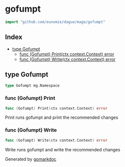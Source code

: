 <!-- gomarkdoc:embed:start -->

<!-- Code generated by gomarkdoc. DO NOT EDIT -->

# gofumpt

```go
import "github.com/eunomie/dague/mage/gofumpt"
```

## Index

- [type Gofumpt](<#type-gofumpt>)
  - [func (Gofumpt) Print(ctx context.Context) error](<#func-gofumpt-print>)
  - [func (Gofumpt) Write(ctx context.Context) error](<#func-gofumpt-write>)


## type Gofumpt

```go
type Gofumpt mg.Namespace
```

### func \(Gofumpt\) Print

```go
func (Gofumpt) Print(ctx context.Context) error
```

Print runs gofumpt and print the recommended changes

### func \(Gofumpt\) Write

```go
func (Gofumpt) Write(ctx context.Context) error
```

Write runs gofumpt and write the recommended changes



Generated by [gomarkdoc](<https://github.com/princjef/gomarkdoc>)


<!-- gomarkdoc:embed:end -->